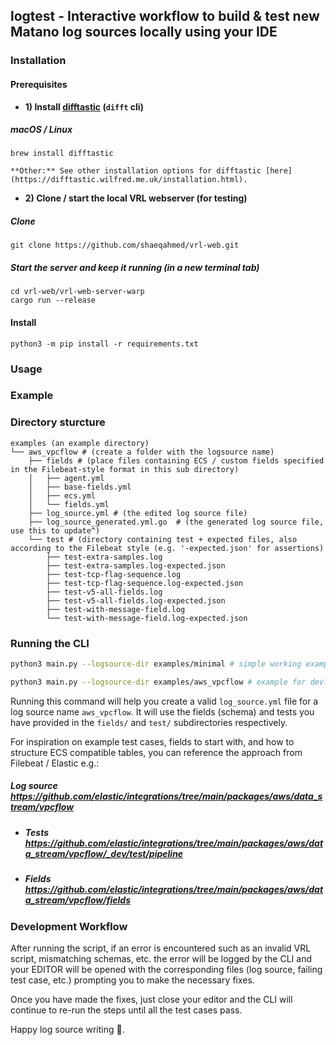 
## logtest - Interactive workflow to build & test new Matano log sources locally using your IDE

### Installation

#### Prerequisites

-   **1) Install [difftastic](https://difftastic.wilfred.me.uk/) (`difft` cli)**
##### macOS / Linux
```
brew install difftastic
```
    **Other:** See other installation options for difftastic [here](https://difftastic.wilfred.me.uk/installation.html).


- **2) Clone / start the local VRL webserver (for testing)**
##### Clone
```
git clone https://github.com/shaeqahmed/vrl-web.git
```
##### Start the server and keep it running (in a new terminal tab)
```
cd vrl-web/vrl-web-server-warp
cargo run --release
```

#### Install

```
python3 -m pip install -r requirements.txt
```

### Usage

### Example

### Directory sturcture

```python3
examples (an example directory)
└── aws_vpcflow # (create a folder with the logsource name)
    ├── fields # (place files containing ECS / custom fields specified in the Filebeat-style format in this sub directory)
    │   ├── agent.yml
    │   ├── base-fields.yml
    │   ├── ecs.yml
    │   └── fields.yml
    ├── log_source.yml # (the edited log source file)
    ├── log_source_generated.yml.go  # (the generated log source file, use this to update^)
    └── test # (directory containing test + expected files, also according to the Filebeat style (e.g. '-expected.json' for assertions)
        ├── test-extra-samples.log
        ├── test-extra-samples.log-expected.json
        ├── test-tcp-flag-sequence.log
        ├── test-tcp-flag-sequence.log-expected.json
        ├── test-v5-all-fields.log
        ├── test-v5-all-fields.log-expected.json
        ├── test-with-message-field.log
        └── test-with-message-field.log-expected.json
```

### Running the CLI

```bash
python3 main.py --logsource-dir examples/minimal # simple working example

python3 main.py --logsource-dir examples/aws_vpcflow # example for devloping a new log source for AWS VPC Flow logs using an existing test case suite / schema
```

Running this command will help you create a valid `log_source.yml` file for a log source name `aws_vpcflow`. It will use the fields (schema) and tests you have provided in the `fields/` and `test/` subdirectories respectively.

For inspiration on example test cases, fields to start with, and how to structure ECS compatible tables, you can reference the approach from Filebeat / Elastic e.g.:  

##### Log source https://github.com/elastic/integrations/tree/main/packages/aws/data_stream/vpcflow
- ##### Tests https://github.com/elastic/integrations/tree/main/packages/aws/data_stream/vpcflow/_dev/test/pipeline
- ##### Fields https://github.com/elastic/integrations/tree/main/packages/aws/data_stream/vpcflow/fields

### Development Workflow

After running the script, if an error is encountered such as an invalid VRL script, mismatching schemas, etc. the error will be logged by the CLI and your EDITOR will be opened with the corresponding files (log source, failing test case, etc.) prompting you to make the necessary fixes.

Once you have made the fixes, just close your editor and the CLI will continue to re-run the steps until all the test cases pass.

Happy log source writing 🎉. 